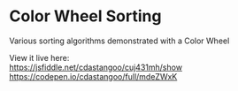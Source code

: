 # Color Wheel Sorting
Various sorting algorithms demonstrated with a Color Wheel

View it live here:
\
https://jsfiddle.net/cdastangoo/cuj431mh/show
\
https://codepen.io/cdastangoo/full/mdeZWxK
